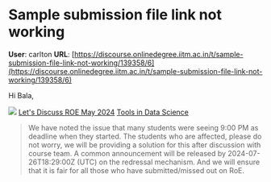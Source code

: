 # Sample submission file link not working

**User**: carlton
**URL**: [https://discourse.onlinedegree.iitm.ac.in/t/sample-submission-file-link-not-working/139358/6](https://discourse.onlinedegree.iitm.ac.in/t/sample-submission-file-link-not-working/139358/6)

Hi Bala,

![](https://dub1.discourse-cdn.com/flex013/user_avatar/discourse.onlinedegree.iitm.ac.in/jkmadathil/48/100121_2.png)
[Let's Discuss ROE May 2024](https://discourse.onlinedegree.iitm.ac.in/t/lets-discuss-roe-may-2024/140514/176) [Tools in Data Science](/c/courses/tds-kb/34)

> We have noted the issue that many students were seeing 9:00 PM as deadline when they started. The students who are affected, please do not worry, we will be providing a solution for this after discussion with course team.
> A common announcement will be released by 2024-07-26T18:29:00Z (UTC) on the redressal mechanism. And we will ensure that it is fair for all those who have submitted/missed out on RoE.
